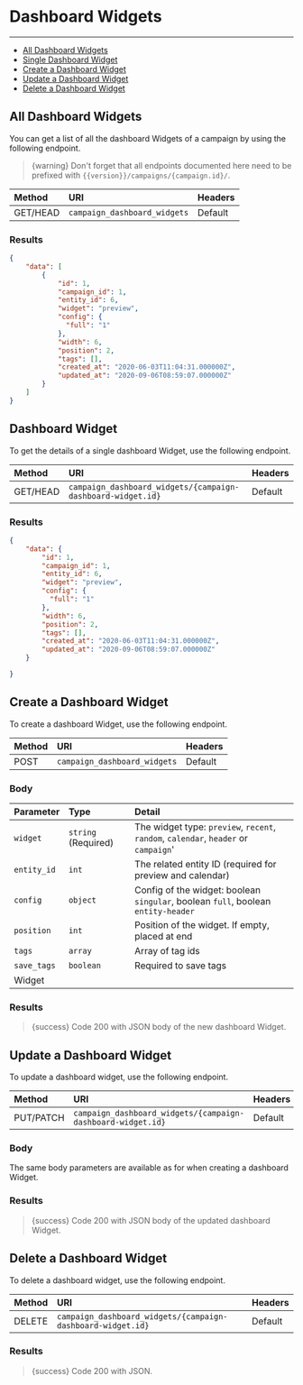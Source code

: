 # Dashboard Widgets

---

- [All Dashboard Widgets](#all-dashboard-widgets)
- [Single Dashboard Widget](#dashboard-widget)
- [Create a Dashboard Widget](#create-dashboard-widget)
- [Update a Dashboard Widget](#update-dashboard-widget)
- [Delete a Dashboard Widget](#delete-dashboard-widget)

<a name="all-dashboard-widgets"></a>
## All Dashboard Widgets

You can get a list of all the dashboard Widgets of a campaign by using the following endpoint.

> {warning} Don't forget that all endpoints documented here need to be prefixed with `{{version}}/campaigns/{campaign.id}/`.


| Method | URI | Headers |
| :- |   :-   |  :-  |
| GET/HEAD | `campaign_dashboard_widgets` | Default |

### Results
```json
{
    "data": [
        {
            "id": 1,
            "campaign_id": 1,
            "entity_id": 6,
            "widget": "preview",
            "config": {
              "full": "1"
            },
            "width": 6,
            "position": 2,
            "tags": [],
            "created_at": "2020-06-03T11:04:31.000000Z",
            "updated_at": "2020-09-06T08:59:07.000000Z"
        }
    ]
}
```


<a name="dashboard-widget"></a>
## Dashboard Widget

To get the details of a single dashboard Widget, use the following endpoint.

| Method | URI | Headers |
| :- |   :-   |  :-  |
| GET/HEAD | `campaign_dashboard_widgets/{campaign-dashboard-widget.id}` | Default |

### Results
```json
{
    "data": {
        "id": 1,
        "campaign_id": 1,
        "entity_id": 6,
        "widget": "preview",
        "config": {
          "full": "1"
        },
        "width": 6,
        "position": 2,
        "tags": [],
        "created_at": "2020-06-03T11:04:31.000000Z",
        "updated_at": "2020-09-06T08:59:07.000000Z"
    }

}
```


<a name="create-dashboard Widget"></a>
## Create a Dashboard Widget

To create a dashboard Widget, use the following endpoint.

| Method | URI | Headers |
| :- |   :-   |  :-  |
| POST | `campaign_dashboard_widgets` | Default |

### Body

| Parameter | Type | Detail |
| :- |   :-   |  :-  |
| `widget` | `string` (Required) | The widget type: `preview`, `recent`, `random`, `calendar`, `header` or `campaign`'  |
| `entity_id` | `int` | The related entity ID (required for preview and calendar) |
| `config` | `object` | Config of the widget: boolean `singular`, boolean `full`, boolean `entity-header` |
| `position` | `int` | Position of the widget. If empty, placed at end |
| `tags` | `array` | Array of tag ids |
| `save_tags` | `boolean` | Required to save tags |
Widget |

### Results

> {success} Code 200 with JSON body of the new dashboard Widget.


<a name="update-dashboard-widget"></a>
## Update a Dashboard Widget

To update a dashboard widget, use the following endpoint.

| Method | URI | Headers |
| :- |   :-   |  :-  |
| PUT/PATCH | `campaign_dashboard_widgets/{campaign-dashboard-widget.id}` | Default |

### Body

The same body parameters are available as for when creating a dashboard Widget.

### Results

> {success} Code 200 with JSON body of the updated dashboard Widget.


<a name="delete-dashboard Widget"></a>
## Delete a Dashboard Widget

To delete a dashboard widget, use the following endpoint.

| Method | URI | Headers |
| :- |   :-   |  :-  |
| DELETE | `campaign_dashboard_widgets/{campaign-dashboard-widget.id}` | Default |

### Results

> {success} Code 200 with JSON.
